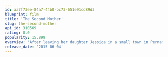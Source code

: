 ```yaml
---
id: aa7f73ee-84a7-44b0-bc73-651e91cd89d3
blueprint: film
title: 'The Second Mother'
slug: the-second-mother
api_id: 310569
rating: 8.0
popularity: 15.899
overview: 'After leaving her daughter Jessica in a small town in Pernambuco to be raised by relatives, Val spends the next 13 years working as a nanny to Fabinho in São Paulo. She has financial stability but has to live with the guilt of having not raised Jessica herself. As Fabinho’s university entrance exams approach, Jessica reappears in her life and seems to want to give her mother a second chance. However, Jessica has not been raised to be a servant and her very existence will turn Val’s routine on its head. With precision and humour, the subtle and powerful forces that keep rigid class structures in place and how the youth may just be the ones to shake it all up.'
release_date: '2015-06-04'
---
```

